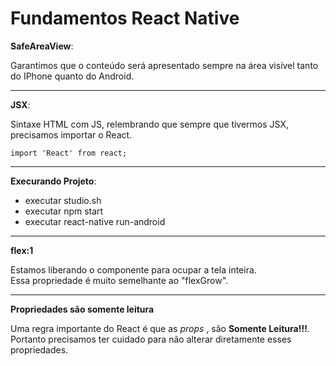 <h1>Fundamentos React Native</h1>
  <strong>SafeAreaView</strong>:
  <p>
    Garantimos que o conteúdo será apresentado sempre na área visível tanto do IPhone quanto do Android.
  </p>
<hr/>
  <strong>JSX</strong>:
  <p>
    Sintaxe HTML com JS, relembrando que sempre que tivermos JSX, precisamos importar o React.
  </p>
  <code>import 'React' from react;</code>
<hr/>
  <strong>Execurando Projeto</strong>:
  <p>
    <ul>
      <li>executar studio.sh</li>
      <li>executar npm start</li>
      <li>executar react-native run-android</li>
    </ul>
  </p>
<hr/>
  <strong>flex:1</strong>
  <p>
    Estamos liberando o componente para ocupar a tela inteira.
    <br/>
    Essa propriedade é muito semelhante ao "flexGrow".
  </p>
<hr/>
  <strong>Propriedades são somente leitura</strong>
  <p>
    Uma regra importante do React é que as <i>props</i> , são <strong>Somente Leitura!!!</strong>.
    <br/>
    Portanto precisamos ter cuidado para não alterar diretamente esses propriedades.
  </p>